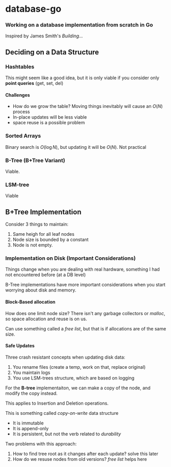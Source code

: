 # database-go
### Working on a database implementation from scratch in Go
Inspired by James Smith's *Building...*

## Deciding on a Data Structure

### Hashtables
This might seem like a good idea, but it is only viable if you consider only **point queries** (get, set, del)

#### Challenges

- How do we grow the table? Moving things inevitably will cause an $O(N)$ process
- In-place updates will be less viable
- space reuse is a possible problem

### Sorted Arrays
Binary search is $O(\log N)$, but updating it will be $O(N)$. Not practical

### B-Tree (B+Tree Variant)
Viable.

### LSM-tree
Viable


## B+Tree Implementation

Consider 3 things to maintain:
1. Same heigh for all leaf nodes
2. Node size is bounded by a constant
3. Node is not empty.

### Implementation on Disk (Important Considerations)

Things change when you are dealing with real hardware, something I had not encountered before (at a DB level)

B-Tree implementations have more important considerations when you start worrying about disk and memory.

#### Block-Based allocation

How does one limit node size? There isn't any garbage collectors or *malloc*, so space allocation and reuse is on us.

Can use something called a *free list*, but that is if allocations are of the same size.

#### Safe Updates

Three crash resistant concepts when updating disk data:
1. You rename files (create a temp, work on that, replace original)
2. You maintain logs
3. You use LSM-trees structure, which are based on logging

For the **B-tree** implementaiton, we can make a copy of the node, and modify the copy instead.

This applies to Insertion and Deletion operations.

This is something called *copy-on-write* data structure
- It is immutable
- It is append-only
- It is persistent, but not the verb related to *durability*

Two problems with this approach:
1. How to find tree root as it changes after each update? solve this later
2. How do we resuse nodes from old versions? *free list* helps here

